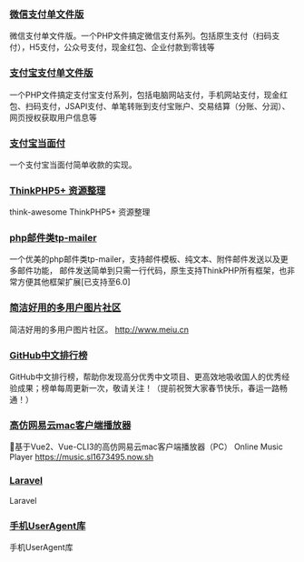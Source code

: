 ### [微信支付单文件版](https://github.com/dedemao/weixinPay)
微信支付单文件版。一个PHP文件搞定微信支付系列。包括原生支付（扫码支付），H5支付，公众号支付，现金红包、企业付款到零钱等

### [支付宝支付单文件版](https://github.com/dedemao/alipay)
一个PHP文件搞定支付宝支付系列，包括电脑网站支付，手机网站支付，现金红包、扫码支付，JSAPI支付、单笔转账到支付宝账户、交易结算（分账、分润）、网页授权获取用户信息等

### [支付宝当面付](https://github.com/zheng22t/TinyF2F)
一个支付宝当面付简单收款的实现。

### [ThinkPHP5+ 资源整理](https://github.com/top-think/think-awesome)
think-awesome ThinkPHP5+ 资源整理

### [php邮件类tp-mailer](https://gitee.com/shiwujintou/think-mail)
一个优美的php邮件类tp-mailer，支持邮件模板、纯文本、附件邮件发送以及更多邮件功能， 邮件发送简单到只需一行代码，原生支持ThinkPHP所有框架，也非常方便其他框架扩展[已支持至6.0]

### [简洁好用的多用户图片社区](https://github.com/meiu/meiupic)
简洁好用的多用户图片社区。 http://www.meiu.cn

### [GitHub中文排行榜](https://github.com/kon9chunkit/GitHub-Chinese-Top-Charts)
GitHub中文排行榜，帮助你发现高分优秀中文项目、更高效地吸收国人的优秀经验成果；榜单每周更新一次，敬请关注！（提前祝贺大家春节快乐，春运一路畅通！）

### [高仿网易云mac客户端播放器](https://github.com/sl1673495/vue-netease-music)
🎵基于Vue2、Vue-CLI3的高仿网易云mac客户端播放器（PC） Online Music Player https://music.sl1673495.now.sh

### [Laravel](https://gitee.com/mirrors/laravel)
Laravel

### [手机UserAgent库](https://gitee.com/svipchao/svipchao/blob/master/UA/UA.md)
手机UserAgent库